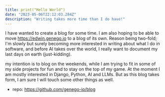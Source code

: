 ```yaml
---
title: print("Hello World")
date: "2023-05-06T22:12:03.284Z"
description: "Writing takes more time than I do have!"
---
```


I have wanted to create a blog for some time. I am also hoping to be able to move https://edwin.genego.io to a blog of
its own. Reason being two-fold; I'm slowly but surely becoming more interested in writing about what I do in software,
and before AI takes over the world, I really want to document my last days on earth (just-kidding).

my intention is to blog on the weekends, while I am trying to fit in some of my side projects for fun and to stay on the
top of my game. At the moment I am mostly interested in Django, Python, AI and LLMs. But as this blog takes form, I am
sure I will touch some other things as well. 

- repo: https://github.com/genego-io/blog